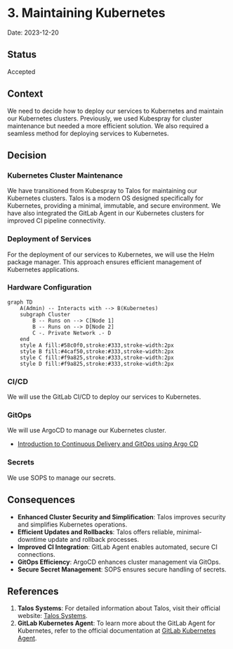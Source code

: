 # 3. Maintaining Kubernetes

Date: 2023-12-20

## Status

Accepted

## Context

We need to decide how to deploy our services to Kubernetes and maintain our Kubernetes clusters. 
Previously, we used Kubespray for cluster maintenance but needed a more efficient solution. 
We also required a seamless method for deploying services to Kubernetes.

## Decision

### Kubernetes Cluster Maintenance

We have transitioned from Kubespray to Talos for maintaining our Kubernetes clusters. 
Talos is a modern OS designed specifically for Kubernetes, providing a minimal, immutable, and secure environment. 
We have also integrated the GitLab Agent in our Kubernetes clusters for improved CI pipeline connectivity.

### Deployment of Services

For the deployment of our services to Kubernetes, we will use the Helm package manager. 
This approach ensures efficient management of Kubernetes applications.

### Hardware Configuration

```mermaid
graph TD
    A(Admin) -- Interacts with --> B(Kubernetes)
    subgraph Cluster
        B -- Runs on --> C[Node 1]
        B -- Runs on --> D[Node 2]
        C -. Private Network .- D
    end
    style A fill:#58c0f0,stroke:#333,stroke-width:2px
    style B fill:#4caf50,stroke:#333,stroke-width:2px
    style C fill:#f9a825,stroke:#333,stroke-width:2px
    style D fill:#f9a825,stroke:#333,stroke-width:2px
```

### CI/CD

We will use the GitLab CI/CD to deploy our services to Kubernetes.

### GitOps

We will use ArgoCD to manage our Kubernetes cluster.

- [Introduction to Continuous Delivery and GitOps using Argo CD](https://academy.akuity.io/courses/gitops-argocd-intro)

### Secrets

We use SOPS to manage our secrets.

## Consequences

- **Enhanced Cluster Security and Simplification**: Talos improves security and simplifies Kubernetes operations.
- **Efficient Updates and Rollbacks**: Talos offers reliable, minimal-downtime update and rollback processes.
- **Improved CI Integration**: GitLab Agent enables automated, secure CI connections.
- **GitOps Efficiency**: ArgoCD enhances cluster management via GitOps.
- **Secure Secret Management**: SOPS ensures secure handling of secrets.

## References

1. **Talos Systems**: For detailed information about Talos, visit their official website: [Talos Systems](https://www.talos.dev/).
2. **GitLab Kubernetes Agent**: To learn more about the GitLab Agent for Kubernetes, refer to the official documentation at [GitLab Kubernetes Agent](https://docs.gitlab.com/ee/user/clusters/agent/).
